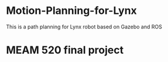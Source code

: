 # Motion-Planning-for-Lynx
This is a path planning for Lynx robot based on Gazebo and ROS

# MEAM 520 final project
